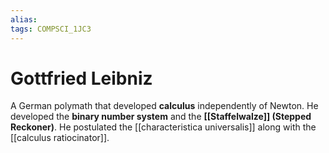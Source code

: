 ```yaml
---
alias:
tags: COMPSCI_1JC3
---
```

# Gottfried Leibniz
A German polymath that developed **calculus** independently of Newton. He developed the **binary number system** and the **[[Staffelwalze]] (Stepped Reckoner)**. He postulated the [[characteristica universalis]] along with the [[calculus ratiocinator]]. 